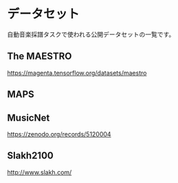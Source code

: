 # データセット

自動音楽採譜タスクで使われる公開データセットの一覧です。

## The MAESTRO

https://magenta.tensorflow.org/datasets/maestro


## MAPS



## MusicNet

https://zenodo.org/records/5120004

## Slakh2100

http://www.slakh.com/